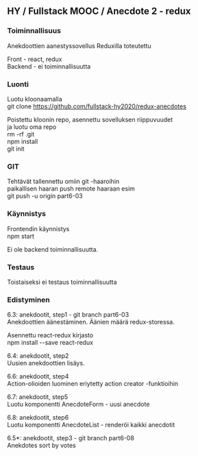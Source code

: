## HY / Fullstack MOOC / Anecdote 2 - redux

### Toiminnallisuus  

Anekdoottien aanestyssovellus Reduxilla toteutettu

Front - react, redux  
Backend - ei toiminnallisuutta  
 

### Luonti  

Luotu kloonaamalla  
git clone https://github.com/fullstack-hy2020/redux-anecdotes

Poistettu kloonin repo, asennettu sovelluksen riippuvuudet  
ja luotu oma repo  
rm -rf .git  
npm install  
git init   

### GIT

Tehtävät tallennettu omiin git -haaroihin  
paikallisen haaran push remote haaraan esim  
git push -u origin part6-03  

### Käynnistys  
Frontendin käynnistys  
npm start  

Ei ole backend toiminnallisuutta.  

### Testaus  
Toistaiseksi ei testaus toiminnallisuutta   

### Edistyminen

6.3: anekdootit, step1 - git branch part6-03  
Anekdoottien äänestäminen. Äänien määrä redux-storessa.    

Asennettu react-redux kirjasto  
npm install --save react-redux  

6.4: anekdootit, step2  
Uusien anekdoottien lisäys.  

6.6: anekdootit, step4  
Action-olioiden luominen eriytetty action creator -funktioihin  

6.7: anekdootit, step5   
Luotu komponentti AnecdoteForm - uusi anecdote    

6.8: anekdootit, step6  
Luotu komponentti AnecdoteList - renderöi kaikki anecdotit  

6.5*: anekdootit, step3   - git branch part6-08  
Anekdotes sort by votes  


